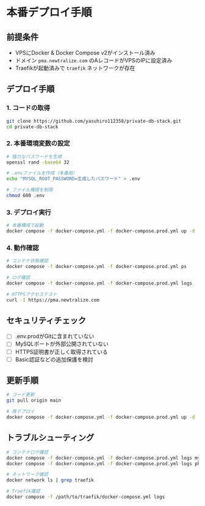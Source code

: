 # 本番デプロイ手順

## 前提条件
- VPSにDocker & Docker Compose v2がインストール済み
- ドメイン `pma.newtralize.com` のAレコードがVPSのIPに設定済み
- Traefikが起動済みで `traefik` ネットワークが存在

## デプロイ手順

### 1. コードの取得
```bash
git clone https://github.com/yasuhiro112358/private-db-stack.git
cd private-db-stack
```

### 2. 本番環境変数の設定
```bash
# 強力なパスワードを生成
openssl rand -base64 32

# .envファイルを作成（本番用）
echo "MYSQL_ROOT_PASSWORD=生成したパスワード" > .env

# ファイル権限を制限
chmod 600 .env
```

### 3. デプロイ実行
```bash
# 本番構成で起動
docker compose -f docker-compose.yml -f docker-compose.prod.yml up -d
```

### 4. 動作確認
```bash
# コンテナ状態確認
docker compose -f docker-compose.yml -f docker-compose.prod.yml ps

# ログ確認
docker compose -f docker-compose.yml -f docker-compose.prod.yml logs

# HTTPSアクセステスト
curl -I https://pma.newtralize.com
```

## セキュリティチェック
- [ ] .env.prodがGitに含まれていない
- [ ] MySQLポートが外部公開されていない
- [ ] HTTPS証明書が正しく取得されている
- [ ] Basic認証などの追加保護を検討

## 更新手順
```bash
# コード更新
git pull origin main

# 再デプロイ
docker compose -f docker-compose.yml -f docker-compose.prod.yml up -d
```

## トラブルシューティング
```bash
# コンテナログ確認
docker compose -f docker-compose.yml -f docker-compose.prod.yml logs mysql
docker compose -f docker-compose.yml -f docker-compose.prod.yml logs phpmyadmin

# ネットワーク確認
docker network ls | grep traefik

# Traefik確認
docker compose -f /path/to/traefik/docker-compose.yml logs
```
